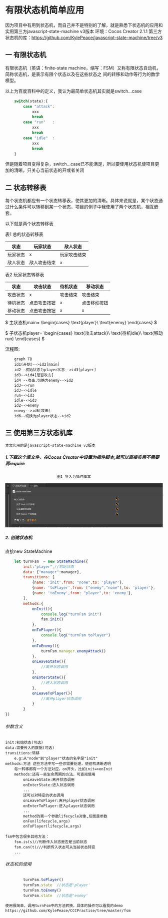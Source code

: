# 有限状态机简单应用

因为项目中有用到状态机，而自己并不是特别的了解，就是熟悉下状态机的应用和实用第三方javascript-state-machine v3版本
环境：Cocos Creator 2.1.1
第三方状态机的库：<https://github.com/KylePeace/javascript-state-machine/tree/v3>

## 一 有限状态机

有限状态机（英语：finite-state machine，缩写：FSM）又称有限状态自动机，简称状态机，是表示有限个状态以及在这些状态之 间的转移和动作等行为的数学模型。

以上为百度百科中的定义，我认为最简单状态机其实就是switch...case

```JavaScript
    switch(state):{
        case "attack":
            xxx
            break
        case "run"   :
            xxx
            break
        case "idle"  :
            xxx
            break
    }
```

但是随着项目变得复杂，switch...case已不能满足，所以要使用状态机使项目更加的清晰，只关心当前状态的开或者关闭

## 二 状态转移表

每个状态机都应有一个状态转移表，使其更加的清晰。具体来说就是，某个状态通过什么条件可以转移到某一个状态，项目的例子中我使用了两个状态机，相互嵌套。

以下就是两个状态转移表

表1 总的状态转移表

|状态    |玩家状态    |敌人状态    |
|-------|------      |---        |
|玩家状态|  x        | 玩家攻击结束|  
|敌人状态|敌人攻击结束|     x      |

表2 玩家状态转移表

|状态    |攻击状态|待机状态|移动状态|
|-------|------  |---     |----   |
|攻击状态|  x     | 攻击结束|  攻击结束|
|待机状态|点击攻击按钮|x|点击移动按钮|
|移动状态|点击攻击按钮|x|x|



$
主状态机main=
\begin{cases}
 \text{player}\\
 \text{enemy}
\end{cases}
$




$
子状态机player=
\begin{cases}
 \text{攻击attack}\\
 \text{待机idle}\\
 \text{移动run}
\end{cases}
$

流程图:

```mermaid
    graph TB
    id1(开始)-->id2[main]
    id2--初始状态为player状态-->id3[player]
    id3-->id4[是否攻击]
    id4 --攻击,切换为enemy-->id2
    id3-->run
    id3-->idle
    run-->id3
    idle-->id3
    id2-->enemy
    enemy-->id6[攻击]
    id6--切换为player状态-->id2
```

## 三  使用第三方状态机库

    本文实用的是javascript-state-machine v3版本

##### 1.下载这个库文件，在Cocos Creator中设置为插件脚本,就可以直接实用不需要再require

                           图1 导入为插件脚本
![scriptplug](./image/scriptplug.png)

##### 2. 创建状态机

直接new StateMachine

```javascript
    let turnFsm  = new StateMachine({
        init:"player",//初始状态
        data: {"manager":manager},
        transitions: [
            {name: 'init',from: "none",to: 'player'},
            {name: 'toPlayer',from: ["enemy","none"],to: 'player'},
            {name: 'toEnemy',from: "player",to: 'enemy'},
        ],
        methods:{
            onInit(){
                console.log("turnFsm init")
                fsm.init()
            },
            onToPlayer(){
                console.log("turnFsm toPlayer")
            },
            onToEnemy(){
                turnFsm.manager.enemyAttack()
            },
            onLeaveState(){
                //离开状态调用
            },
            onEnterState(){
                //进入状态调用
            },
            onLeaveToPlayer(){
                //离开player状态调用
            }
        }
})
```

###### 参数含义

    init:初始状态(可选)
    data:需要传入的数据(可选)
    transitions:转移
        e.g:从"node"到"player"状态的名字是"init"
    methods:方法 这些方法中写一些你需要处理，使结构清晰透明
        每一转移都有一个方法对应，on开头，比如init=>onInit
        methods:还有一些生命周期的方法，可查阅使用
            onLeaveState:离开状态调用
            onEnterState:进入状态调用
            ...
            还可以对特定的状态调用
            onLeaveToPlayer:离开player状态调用
            onEnterToPlayer:进入player状态调用
            ...
            method的第一个参数lifecycle对象,后面是参数
            onFun(lifecycle,args)
            onToPlayer(lifecycle,args)

    fsm中包含很多其他方法：
        fsm.is(s)//判断传入状态是否是当前状态
        fsm.can(t)///判断传入状态可从当前状态转变
        ...

###### 状态机的使用

```javascript
        turnFsm.toPlayer()
        turnFsm.state  //状态是'player'
        turnFsm.toEnemy()
        turnFsm.state  //状态是'enemy'
```

    使用很简单，调用turnFsm中的方法转换，具体的操作可以看我的demo
    https://github.com/KylePeace/CCCPractise/tree/master/fsm
